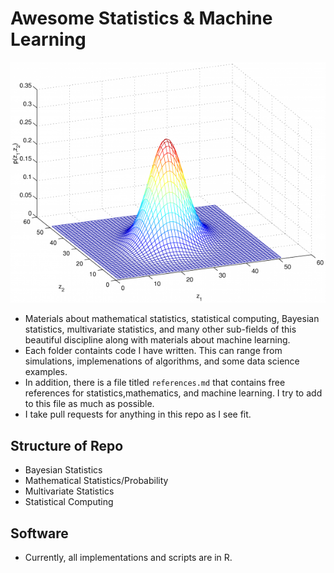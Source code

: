 # Awesome Statistics & Machine Learning

![Statistical Computing](biv_3-600x459.png)

- Materials about mathematical statistics, statistical computing, Bayesian statistics, multivariate statistics, and many other sub-fields of this beautiful discipline along with materials about machine learning.
- Each folder containts code I have written. This can range from simulations, implemenations of algorithms, and some data science examples.
- In addition, there is a file titled `references.md` that contains free references for statistics,mathematics, and machine learning. I try to add to this file as much as possible. 
- I take pull requests for anything in this repo as I see fit.

## Structure of Repo

- Bayesian Statistics
- Mathematical Statistics/Probability
- Multivariate Statistics
- Statistical Computing

## Software
- Currently, all implementations and scripts are in R.
